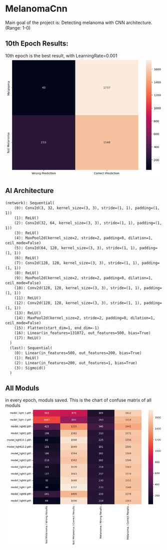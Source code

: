 # MelanomaCnn

Main goal of the project is: Detecting melanoma with CNN architecture. (Range: 1-0)

## 10th Epoch Results:
10th epoch is the best result, with LearningRate=0.001
![alt text](https://github.com/TkRsln/MelanomaCnn/blob/main/IMG/epoch_10.png)

## AI Architecture
    (network): Sequential(
        (0): Conv2d(3, 32, kernel_size=(3, 3), stride=(1, 1), padding=(1, 1))
        (1): ReLU()
        (2): Conv2d(32, 64, kernel_size=(3, 3), stride=(1, 1), padding=(1, 1))
        (3): ReLU()
        (4): MaxPool2d(kernel_size=2, stride=2, padding=0, dilation=1, ceil_mode=False)
        (5): Conv2d(64, 128, kernel_size=(3, 3), stride=(1, 1), padding=(1, 1))
        (6): ReLU()
        (7): Conv2d(128, 128, kernel_size=(3, 3), stride=(1, 1), padding=(1, 1))
        (8): ReLU()
        (9): MaxPool2d(kernel_size=2, stride=2, padding=0, dilation=1, ceil_mode=False)
        (10): Conv2d(128, 128, kernel_size=(3, 3), stride=(1, 1), padding=(1, 1))
        (11): ReLU()
        (12): Conv2d(128, 128, kernel_size=(3, 3), stride=(1, 1), padding=(1, 1))
        (13): ReLU()
        (14): MaxPool2d(kernel_size=2, stride=2, padding=0, dilation=1, ceil_mode=False)
        (15): Flatten(start_dim=1, end_dim=-1)
        (16): Linear(in_features=131072, out_features=500, bias=True)
        (17): ReLU()
      )
      (last): Sequential(
        (0): Linear(in_features=500, out_features=200, bias=True)
        (1): ReLU()
        (2): Linear(in_features=200, out_features=1, bias=True)
        (3): Sigmoid()
      )

## All Moduls
in every epoch, moduls saved. This is the chart of confuse matrix of all moduls
![alt text](https://github.com/TkRsln/MelanomaCnn/blob/main/IMG/AllModuls.png)

